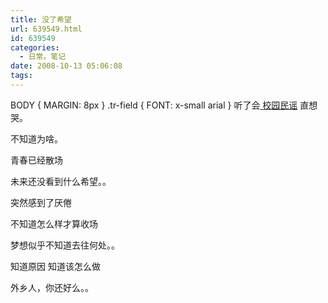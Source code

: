 ```yaml
---
title: 没了希望
url: 639549.html
id: 639549
categories:
  - 日常。笔记
date: 2008-10-13 05:06:08
tags:
---
```


BODY { 	MARGIN: 8px } .tr-field { 	FONT: x-small arial } 听了会[ 校园民谣](http://maixiaotian.com/xymy) 直想哭。

不知道为啥。

青春已经散场

未来还没看到什么希望。。

突然感到了厌倦

不知道怎么样才算收场

梦想似乎不知道去往何处。。

知道原因 知道该怎么做

外乡人，你还好么。。